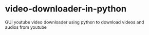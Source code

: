 # video-downloader-in-python
GUI youtube video downloader using python to download videos and audios from youtube
